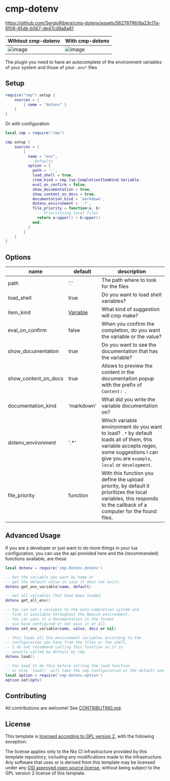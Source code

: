 # cmp-dotenv
https://github.com/SergioRibera/cmp-dotenv/assets/56278796/8a23c17a-6f08-45db-b567-de47cd9a8a81

|  Wihtout cmp-dotenv  | With cmp-dotenv |
|----------------------|-----------------|
| ![image](https://github.com/SergioRibera/cmp-dotenv/assets/56278796/28c1123a-62b5-414d-8b54-4705dffbe966) | ![image](https://github.com/SergioRibera/cmp-dotenv/assets/56278796/30aa4131-28f7-4295-82aa-9cf7df279647) |


The plugin you need to have an autocomplete of the environment variables of your system
and those of your `.env*` files

## Setup

```lua
require("cmp").setup {
    sources = {
        { name = "dotenv" }
    }
}
```

Or with configuration

```lua
local cmp = require("cmp")

cmp.setup {
    sources = {
        {
          name = "env",
          -- Defaults
          option = {
            path = '.',
            load_shell = true,
            item_kind = cmp.lsp.CompletionItemKind.Variable,
            eval_on_confirm = false,
            show_documentation = true,
            show_content_on_docs = true,
            documentation_kind = 'markdown',
            dotenv_environment = '.*',
            file_priority = function(a, b)
              -- Prioritizing local files
              return a:upper() < b:upper()
            end,
          }
        }
    }
}
```

## Options

| name                 | default                                                                              | description                                                                                                                                                                              |
|----------------------|--------------------------------------------------------------------------------------|------------------------------------------------------------------------------------------------------------------------------------------------------------------------------------------|
| path                 | '.'                                                                                  | The path where to look for the files                                                                                                                                                     |
| load_shell           | true                                                                                 | Do you want to load shell variables?                                                                                                                                                     |
| item_kind            | [Variable](https://github.com/hrsh7th/nvim-cmp/blob/main/lua/cmp/types/lsp.lua#L178) | What kind of suggestion will cmp make?                                                                                                                                                   |
| eval_on_confirm      | false                                                                                | When you confirm the completion, do you want the variable or the value?                                                                                                                  |
| show_documentation   | true                                                                                 | Do you want to see the documentation that has the variable?                                                                                                                              |
| show_content_on_docs | true                                                                                 | Allows to preview the content in the documentation popup with the prefix of `Content: `.                                                                                                 |
| documentation_kind   | 'markdown'                                                                           | What did you write the variable documentation on?                                                                                                                                        |
| dotenv_environment   | '.*'                                                                                 | Which variable environment do you want to load? `.*` by default loads all of them, this variable accepts regex, some suggestions I can give you are `example`, `local` or `development`. |
| file_priority        | function                                                                             | With this function you define the upload priority, by default it prioritizes the local variables, this responds to the callback of a computer for the found files.                       |

## Advanced Usage

If you are a developer or just want to do more things in your lua configuration,
you can use the api provided here and the (recommended) functions available, are these

```lua
local dotenv = require('cmp-dotenv.dotenv')

-- Get the variable you want by name or
-- get the default value in case it does not exist.
dotenv.get_env_variable(name, default)

-- Get all variables that have been loaded
dotenv.get_all_env()

-- You can set a variable to the auto-completion system and
-- find it available throughout the Neovim environment.
-- You can pass it a documentation in the format
-- you have configured or not pass it at all.
dotenv.set_env_variable(name, value, docs or nil)

-- This loads all the environment variables according to the
-- configuration you have from the files or the shell,
-- I do not recommend calling this function as it is
-- usually called by default by cmp.
dotenv.load()

-- You need to do this before calling the load function
-- or else `load()` will take the cmp configuration or the default one.
local option = require('cmp-dotenv.option')
option.set(opts)
```

## Contributing

All contributions are welcome!
See [CONTRIBUTING.md](./CONTRIBUTING.md).

## License

This template is [licensed according to GPL version 2](./LICENSE),
with the following exception:

The license applies only to the Nix CI infrastructure provided by this template
repository, including any modifications made to the infrastructure.
Any software that uses or is derived from this template may be licensed under any
[OSI approved open source license](https://opensource.org/licenses/),
without being subject to the GPL version 2 license of this template.
